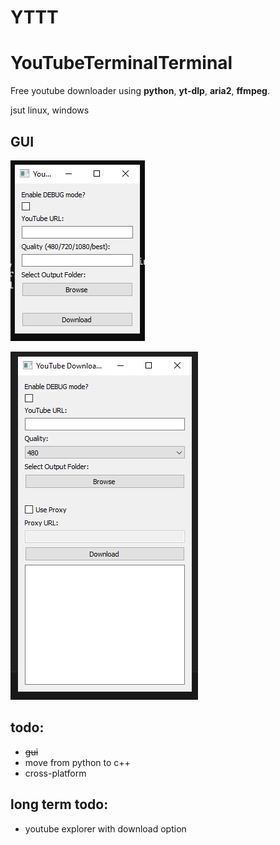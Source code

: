 # YTTT
# YouTubeTerminalTerminal

Free youtube downloader using **python**, **yt-dlp**, **aria2**, **ffmpeg**.

jsut linux, windows

## GUI

![](ss.PNG)

![](ss2.PNG)

## todo:

- ~~gui~~
- move from python to c++
- cross-platform


## long term todo:

- youtube explorer with download option
